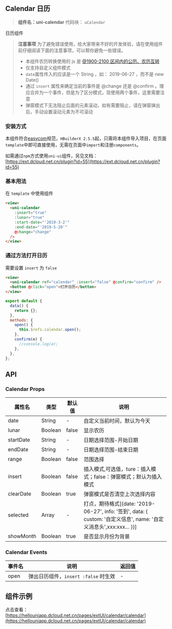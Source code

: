## Calendar 日历

> **组件名：uni-calendar**
> 代码块： `uCalendar`

日历组件

> **注意事项**
> 为了避免错误使用，给大家带来不好的开发体验，请在使用组件前仔细阅读下面的注意事项，可以帮你避免一些错误。
>
> - 本组件农历转换使用的 js 是 [@1900-2100 区间内的公历、农历互转](https://github.com/jjonline/calendar.js)
> - 仅支持自定义组件模式
> - `date`属性传入的应该是一个 String ，如： 2019-06-27 ，而不是 new Date()
> - 通过 `insert` 属性来确定当前的事件是 @change 还是 @confirm 。理应合并为一个事件，但是为了区分模式，现使用两个事件，这里需要注意
> - 弹窗模式下无法阻止后面的元素滚动，如有需要阻止，请在弹窗弹出后，手动设置滚动元素为不可滚动

### 安装方式

本组件符合[easycom](https://uniapp.dcloud.io/collocation/pages?id=easycom)规范，`HBuilderX 2.5.5`起，只需将本组件导入项目，在页面`template`中即可直接使用，无需在页面中`import`和注册`components`。

如需通过`npm`方式使用`uni-ui`组件，另见文档：[https://ext.dcloud.net.cn/plugin?id=55](https://ext.dcloud.net.cn/plugin?id=55)

### 基本用法

在 `template` 中使用组件

```html
<view>
  <uni-calendar
    :insert="true"
    :lunar="true"
    :start-date="'2019-3-2'"
    :end-date="'2019-5-20'"
    @change="change"
  />
</view>
```

### 通过方法打开日历

需要设置 `insert` 为 `false`

```html
<view>
  <uni-calendar ref="calendar" :insert="false" @confirm="confirm" />
  <button @click="open">打开日历</button>
</view>
```

```javascript
export default {
  data() {
    return {};
  },
  methods: {
    open() {
      this.$refs.calendar.open();
    },
    confirm(e) {
      //console.log(e);
    },
  },
};
```

## API

### Calendar Props

| 属性名    | 类型    | 默认值 | 说明                                                                                                                |
| --------- | ------- | ------ | ------------------------------------------------------------------------------------------------------------------- |
| date      | String  | -      | 自定义当前时间，默认为今天                                                                                          |
| lunar     | Boolean | false  | 显示农历                                                                                                            |
| startDate | String  | -      | 日期选择范围-开始日期                                                                                               |
| endDate   | String  | -      | 日期选择范围-结束日期                                                                                               |
| range     | Boolean | false  | 范围选择                                                                                                            |
| insert    | Boolean | false  | 插入模式,可选值，ture：插入模式；false：弹窗模式；默认为插入模式                                                    |
| clearDate | Boolean | true   | 弹窗模式是否清空上次选择内容                                                                                        |
| selected  | Array   | -      | 打点，期待格式[{date: '2019-06-27', info: '签到', data: { custom: '自定义信息', name: '自定义消息头',xxx:xxx... }}] |
| showMonth | Boolean | true   | 是否显示月份为背景                                                                                                  |

### Calendar Events

| 事件名 | 说明                                 | 返回值 |
| ------ | ------------------------------------ | ------ |
| open   | 弹出日历组件，`insert :false` 时生效 | -      |

## 组件示例

点击查看：[https://hellouniapp.dcloud.net.cn/pages/extUI/calendar/calendar](https://hellouniapp.dcloud.net.cn/pages/extUI/calendar/calendar)
